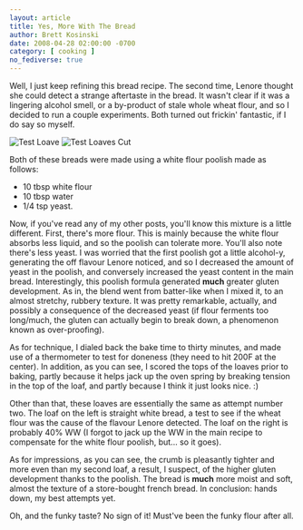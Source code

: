 ```yaml
---
layout: article
title: Yes, More With The Bread
author: Brett Kosinski
date: 2008-04-28 02:00:00 -0700
category: [ cooking ]
no_fediverse: true
---
```


Well, I just keep refining this bread recipe.  The second time, Lenore thought she could detect a strange aftertaste in the bread.  It wasn't clear if it was a lingering alcohol smell, or a by-product of stale whole wheat flour, and so I decided to run a couple experiments.  Both turned out frickin' fantastic, if I do say so myself.

![Test Loave](/assets/images/Test_Loave)
![Test Loaves Cut](/assets/images/Test_Loaves_Cut)

Both of these breads were made using a white flour poolish made as follows:

* 10 tbsp white flour
* 10 tbsp water
* 1/4 tsp yeast.

Now, if you've read any of my other posts, you'll know this mixture is a little different.  First, there's more flour.  This is mainly because the white flour absorbs less liquid, and so the poolish can tolerate more.  You'll also note there's less yeast.  I was worried that the first poolish got a little alcohol-y, generating the off flavour Lenore noticed, and so I decreased the amount of yeast in the poolish, and conversely increased the yeast content in the main bread.  Interestingly, this poolish formula generated **much** greater gluten development.  As in, the blend went from batter-like when I mixed it, to an almost stretchy, rubbery texture.  It was pretty remarkable, actually, and possibly a consequence of the decreased yeast (if flour ferments too long/much, the gluten can actually begin to break down, a phenomenon known as over-proofing).

As for technique, I dialed back the bake time to thirty minutes, and made use of a thermometer to test for doneness (they need to hit 200F at the center).  In addition, as you can see, I scored the tops of the loaves prior to baking, partly because it helps jack up the oven spring by breaking tension in the top of the loaf, and partly because I think it just looks nice. :)

Other than that, these loaves are essentially the same as attempt number two.  The loaf on the left is straight white bread, a test to see if the wheat flour was the cause of the flavour Lenore detected.  The loaf on the right is probably 40% WW (I forgot to jack up the WW in the main recipe to compensate for the white flour poolish, but... so it goes).

As for impressions, as you can see, the crumb is pleasantly tighter and more even than my second loaf, a result, I suspect, of the higher gluten development thanks to the poolish.  The bread is **much** more moist and soft, almost the texture of a store-bought french bread.  In conclusion:  hands down, my best attempts yet.

Oh, and the funky taste?  No sign of it!  Must've been the funky flour after all.

